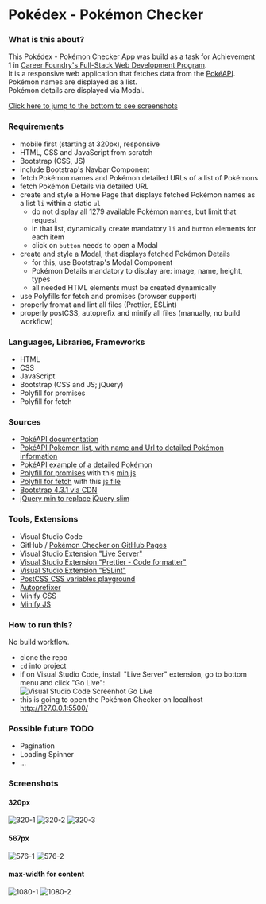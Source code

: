 # Pokédex - Pokémon Checker

### What is this about?

This Pokédex - Pokémon Checker App was build as a task for Achievement 1 in [Career Foundry's Full-Stack Web Development Program](https://careerfoundry.com/en/courses/become-a-web-developer/). <br>
It is a responsive web application that fetches data from the [PokéAPI](https://pokeapi.co/). <br>
Pokémon names are displayed as a list. <br>
Pokémon details are displayed via Modal.

[Click here to jump to the bottom to see screenshots](#Screenshots)

### Requirements

- mobile first (starting at 320px), responsive
- HTML, CSS and JavaScript from scratch
- Bootstrap (CSS, JS)
- include Bootstrap's Navbar Component
- fetch Pokémon names and Pokémon detailed URLs of a list of Pokémons
- fetch Pokémon Details via detailed URL
- create and style a Home Page that displays fetched Pokémon names as a list `li` within a static `ul`
  - do not display all 1279 available Pokémon names, but limit that request
  - in that list, dynamically create mandatory `li` and `button` elements for each item
  - click on `button` needs to open a Modal
- create and style a Modal, that displays fetched Pokémon Details
  - for this, use Bootstrap's Modal Component
  - Pokémon Details mandatory to display are: image, name, height, types
  - all needed HTML elements must be created dynamically
- use Polyfills for fetch and promises (browser support)
- properly fromat and lint all files (Prettier, ESLint)
- properly postCSS, autoprefix and minify all files (manually, no build workflow)

### Languages, Libraries, Frameworks

- HTML
- CSS
- JavaScript
- Bootstrap (CSS and JS; jQuery)
- Polyfill for promises
- Polyfill for fetch

### Sources

- [PokéAPI documentation](https://pokeapi.co/docs/v2)
- [PokéAPI Pokémon list, with name and Url to detailed Pokémon information](https://pokeapi.co/api/v2/pokemon/?limit=150)
- [PokéAPI example of a detailed Pokémon](https://pokeapi.co/api/v2/pokemon/1/)
- [Polyfill for promises](https://github.com/taylorhakes/promise-polyfill) with this [min.js](https://raw.githubusercontent.com/taylorhakes/promise-polyfill/master/dist/polyfill.min.js)
- [Polyfill for fetch](https://github.com/github/fetch) with this [js file](https://github.com/github/fetch/releases/download/v3.0.0/fetch.umd.js)
- [Bootstrap 4.3.1 via CDN](https://getbootstrap.com/docs/4.3/getting-started/introduction/#js)
- [jQuery min to replace jQuery slim](https://releases.jquery.com/)

### Tools, Extensions

- Visual Studio Code
- GitHub / [Pokémon Checker on GitHub Pages](https://ellypirelly.github.io/simple-pokedex-app/)
- [Visual Studio Extension "Live Server"](https://marketplace.visualstudio.com/items?itemName=ritwickdey.LiveServer)
- [Visual Studio Extension "Prettier - Code formatter"](https://marketplace.visualstudio.com/items?itemName=esbenp.prettier-vscode)
- [Visual Studio Extension "ESLint"](https://marketplace.visualstudio.com/items?itemName=dbaeumer.vscode-eslint)
- [PostCSS CSS variables playground](https://madlittlemods.github.io/postcss-css-variables/playground/)
- [Autoprefixer](http://autoprefixer.github.io/)
- [Minify CSS](https://www.toptal.com/developers/cssminifier)
- [Minify JS](https://www.toptal.com/developers/javascript-minifier)

### How to run this?

No build workflow.

- clone the repo
- `cd` into project
- if on Visual Studio Code, install "Live Server" extension, go to bottom menu and click "Go Live": <br>
  ![Visual Studio Code Screenhot Go Live](src/img/screenshots/screenshot-golive.png) <br>
- this is going to open the Pokémon Checker on localhost http://127.0.0.1:5500/

### Possible future TODO

- Pagination
- Loading Spinner
- ...

### Screenshots

#### 320px

![320-1](src/img/screenshots/320px-1.png)
![320-2](src/img/screenshots/320px-2.png)
![320-3](src/img/screenshots/320px-3.png) <br>

#### 567px

![576-1](src/img/screenshots/576px-1.png)
![576-2](src/img/screenshots/576px-2.png) <br>

#### max-width for content

![1080-1](src/img/screenshots/1080px-1.png)
![1080-2](src/img/screenshots/1080px-2.png)
